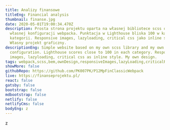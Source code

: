 ```yaml
---
title: Analizy finansowe
titleEng: Financial analysis
thumbnail: finanse.jpg
date: 2020-05-01T19:00:34.470Z
description: Prosta strona projektu oparta na własnej bibliotece scss oraz
  własnej konfiguracji webpacka. Punktacja w Lighthouse bliska 100 w każdej
  kategorii. Responsive images, lazyloading, critical css jako inline style.
  Własny projekt graficzny.
descriptionEng: Simple website based on my own scss library and my own webpack
  configuration. Lighthouse scores close to 100 in each category. Responsive
  images, lazyloading, critical css as inline style. My own design.
tags: webpack,scss,bem,ownDesign,responsiveImages,lazyLoading,criticalRenderingPath
showMore: false
githubRepo: https://github.com/PK007PK/P12MpFinClassicWebpack
live: https://finanseprojektu.pl/
react: false
gatsby: false
bootstrap: false
mdbootstrap: false
netlify: false
netlifyCms: false
bodyEng: z
---
```


z
